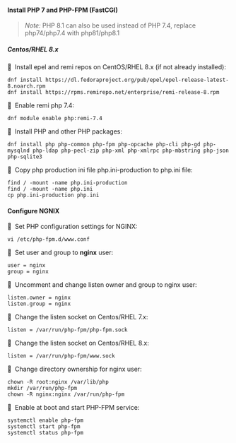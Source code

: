 #### Install PHP 7 and PHP-FPM (FastCGI)

>_Note:_ PHP 8.1 can also be used instead of PHP 7.4, replace php74/php7.4 with php81/php8.1

##### Centos/RHEL 8.x

🔴 &nbsp;Install epel and remi repos on CentOS/RHEL 8.x (if not already installed):
```
dnf install https://dl.fedoraproject.org/pub/epel/epel-release-latest-8.noarch.rpm
dnf install https://rpms.remirepo.net/enterprise/remi-release-8.rpm
```

🔴 &nbsp;Enable remi php 7.4:
```
dnf module enable php:remi-7.4
```

🔴 &nbsp;Install PHP and other PHP packages:
```
dnf install php php-common php-fpm php-opcache php-cli php-gd php-mysqlnd php-ldap php-pecl-zip php-xml php-xmlrpc php-mbstring php-json php-sqlite3
```

🔴 &nbsp;Copy php production ini file php.ini-production to php.ini file:
```
find / -mount -name php.ini-production
find / -mount -name php.ini
cp php.ini-production php.ini
```

#### Configure NGNIX

🔴 &nbsp;Set PHP configuration settings for NGINX:
```
vi /etc/php-fpm.d/www.conf
```

🔴 &nbsp;Set user and group to **nginx** user:
```
user = nginx
group = nginx
```

🔴 &nbsp;Uncomment and change listen owner and group to nginx user:
```
listen.owner = nginx
listen.group = nginx
```

🔴 &nbsp;Change the listen socket on Centos/RHEL 7.x:
```
listen = /var/run/php-fpm/php-fpm.sock
```

🔴 &nbsp;Change the listen socket on Centos/RHEL 8.x:
```
listen = /var/run/php-fpm/www.sock
```

🔴 &nbsp;Change directory ownership for nginx user:
```
chown -R root:nginx /var/lib/php
mkdir /var/run/php-fpm
chown -R nginx:nginx /var/run/php-fpm
```

🔴 &nbsp;Enable at boot and start PHP-FPM service:
```
systemctl enable php-fpm
systemctl start php-fpm
systemctl status php-fpm
```
